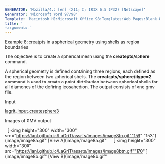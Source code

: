 ```yaml
---
GENERATOR: 'Mozilla/4.7 [en] (X11; I; IRIX 6.5 IP32) [Netscape]'
Generator: 'Microsoft Word 97/98'
Template: 'Macintosh HD:Microsoft Office 98:Templates:Web Pages:Blank Web Page'
title: '
*arguments:'
---
```


 Example 8: creatpts in a spherical geometry using shells as region
 boundaries

  The objective is to create a spherical mesh using the
  **createpts/sphere** command.
 
  A spherical geometry is defined containing three regions, each
  defined as the region between two spherical shells. The
  **createpts/sphere/itype=2** command is used to create a point
  distribution between spherical shells for all diamonds of the
  defining icosahedron. The output consists of one gmv file.

 Input     

  [lagrit\_input\_createsphere3](../lagrit_input_createsphere3)


 Images of GMV output

   [
<img height="300" width="300" src="https://lanl.github.io/LaGriT/assets/images/image8tn.gif""156"
 "153"](image/image8a.gif" [View A](image/image8a.gif"     
 [
<img height="300" width="300" src="https://lanl.github.io/LaGriT/assets/images/image8btn.gif""170"
 ](image/image8b.gif" [View B](image/image8b.gif"
